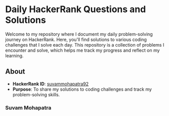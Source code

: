 # Daily HackerRank Questions and Solutions

Welcome to my repository where I document my daily problem-solving journey on HackerRank. Here, you'll find solutions to various coding challenges that I solve each day. This repository is a collection of problems I encounter and solve, which helps me track my progress and reflect on my learning.

## About

- **HackerRank ID**: [suvammohapatra92](https://www.hackerrank.com/profile/suvammohapatra92)
- **Purpose**: To share my solutions to coding challenges and track my problem-solving skills.


### Suvam Mohapatra ###
